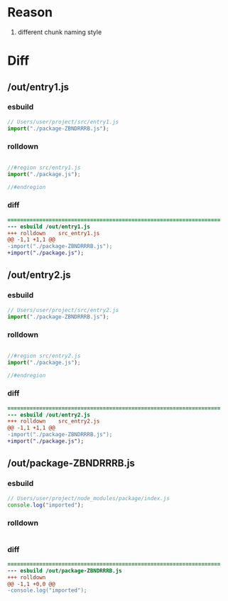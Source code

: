 # Reason
1. different chunk naming style
# Diff
## /out/entry1.js
### esbuild
```js
// Users/user/project/src/entry1.js
import("./package-ZBNDRRRB.js");
```
### rolldown
```js

//#region src/entry1.js
import("./package.js");

//#endregion
```
### diff
```diff
===================================================================
--- esbuild	/out/entry1.js
+++ rolldown	src_entry1.js
@@ -1,1 +1,1 @@
-import("./package-ZBNDRRRB.js");
+import("./package.js");

```
## /out/entry2.js
### esbuild
```js
// Users/user/project/src/entry2.js
import("./package-ZBNDRRRB.js");
```
### rolldown
```js

//#region src/entry2.js
import("./package.js");

//#endregion
```
### diff
```diff
===================================================================
--- esbuild	/out/entry2.js
+++ rolldown	src_entry2.js
@@ -1,1 +1,1 @@
-import("./package-ZBNDRRRB.js");
+import("./package.js");

```
## /out/package-ZBNDRRRB.js
### esbuild
```js
// Users/user/project/node_modules/package/index.js
console.log("imported");
```
### rolldown
```js

```
### diff
```diff
===================================================================
--- esbuild	/out/package-ZBNDRRRB.js
+++ rolldown	
@@ -1,1 +0,0 @@
-console.log("imported");

```